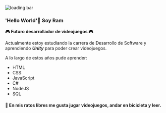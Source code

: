 ![loading bar](https://user-images.githubusercontent.com/45368708/114599079-038cf280-9c69-11eb-8fba-6063115380fe.jpg)






### 'Hello World'👋 Soy Ram
**🎮 Futuro desarrollador de videojuegos 🎮**

Actualmente estoy estudiando la carrera de Desarrollo de Software y aprendiendo _**Unity**_ para poder crear videojuegos.

A lo largo de estos años pude aprender:
- HTML
- CSS
- JavaScript
- C#
- NodeJS
- SQL 

#### 🧐 En mis ratos libres me gusta jugar videojuegos, andar en bicicleta y leer.

